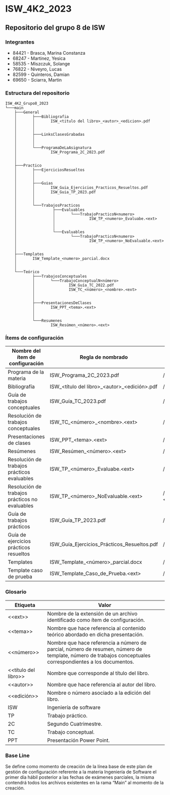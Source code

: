 # ISW_4K2_2023
## Repositorio del grupo 8 de ISW

### Integrantes
- 84421 - Brasca, Marina Constanza
- 68247 - Martinez, Yesica
- 58535 - Miszczuk, Solange 
- 76822 - Niveyro, Lucas
- 82599 - Quinteros, Damian
- 69650 - Sciarra, Martin


### Estructura del repositorio 
```
ISW_4K2_Grupo8_2023
└───main
    ├───General
    │       ├───Bibliografia
    │       │       ISW_<titulo del libro>_<autor>_<edicion>.pdf
    │       │
    │       │
    │       ├───LinksClasesGrabadas
    │       │
    │       │
    │       └───ProgramaDeLaAsignatura
    │               ISW_Programa_2C_2023.pdf
    │       
    │       
    ├───Practico
    │       ├───EjerciciosResueltos
    │       │
    │       │
    │       ├───Guias
    │       │       ISW_Guia_Ejercicios_Practicos_Resueltos.pdf
    │       │       ISW_Guia_TP_2023.pdf
    │       │
    │       │
    │       └───TrabajosPracticos
    │                ├───Evaluables
    │                │       └───TrabajoPracticoN<numero>
    │                │               ISW_TP_<numero>_Evaluabe.<ext> 
    │                │       
    │                │       
    │                └───Evaluables
    │                        └───TrabajoPracticoN<numero>
    │                                ISW_TP_<numero>_NoEvaluable.<ext> 
    │                       
    │                       
    ├───Templates
    │       ISW_Template_<numero>_parcial.docx
    │       
    │
    └───Teórico
            ├───TrabajosConceptuales
            │       └───TrabajoConceptualN<número>
            │               ISW_Guía_TC_2022.pdf
            │               ISW_TC_<número>_<nombre>.<ext> 
            │
            │
            ├───PresentacionesDeClases
            │       ISW_PPT_<tema>.<ext> 
            │
            │
            └───Resumenes
                    ISW_Resúmen_<número>.<ext> 

```

### Ítems de configuración 

| Nombre del ítem de configuración  		| Regla de nombrado                          	| Ubicación física              				|
|-----------------------------------------------|-----------------------------------------------|---------------------------------------------------------------|
| Programa de la materia            		| ISW_Programa_2C_2023.pdf               	| /General/ProgramaDeLaAsignatura/ISW_Programa_2C_2023.pdf	|
| Bibliografía                           	| ISW_<título del libro>\_<autor\>_\<edición\>.pdf  | /General/Bibliografia/ISW_<título del libro>\_<autor\>_\<edición\>.pdf     |
| Guía de trabajos conceptuales         	| ISW_Guía_TC_2023.pdf                          | /Teorico/TrabajosConceptuales/ISW_Guía_TC_2023.pdf            |
| Resolución de trabajos conceptuales       	| ISW_TC_\<número\>_\<nombre\>.\<ext\>                 | /Teorico/TrabajosConceptuales/ISW_TC_\<número\>_\<nombre\>.\<ext\>   |
| Presentaciones de clases        		| ISW_PPT_\<tema\>.\<ext\>                           | /Teorico/PresentacionesDeClases /UnidadN<numero>/ISW_PPT_\<tema\>.\<ext\>         |
| Resúmenes                                	| ISW_Resúmen_\<número\>.\<ext\>               	| /Teorico/Resúmenes/ISW_R esúmen_\<número\>.\<ext\>         	|
| Resolución de trabajos prácticos evaluables   | ISW_TP_\<número\>_Evaluabe.\<ext\>         	| /Practico/TrabajosPrácticos/Evaluables/TrabajoPracticoN<numero>/ISW_TP_\<número\>_Evaluabe.\<ext\>         |
| Resolución de trabajos prácticos no evaluables        | ISW_TP_\<número\>_NoEvaluable.\<ext\>      | /Practico/TrabajosPrácticos/NoEvaluables/TrabajoPracticoN<numero>/ISW_TP\_\<número\>_No_Evaluable.\<ext\>    |
| Guía de trabajos prácticos			| ISW_Guía_TP_2023.pdf                        	| /Practico/Guías/ISW_Guía_TP_2023.pdf  			|
| Guía de ejercicios prácticos resueltos	| ISW_Guía_Ejercicios_Prácticos_Resueltos.pdf   | /Practico/Guías/ISW_Guía_Ejercicio s_Prácticos_Resueltos.pdf	|
| Templates                                     | ISW_Template_\<número\>_parcial.docx            | /Templates/ISW_Template_\<número\>_parcial.docx		|
| Template caso de prueba            	 	| ISW_Template_Caso_de_Prueba.\<ext\>     	    	| /Templates/ISW_Template_C aso_de_Prueba.\<ext\> 			|


### Glosario

| Etiqueta		| Valor                          										| 
|-----------------------|---------------------------------------------------------------------------------------------------------------|
| <\<ext\>>		| Nombre de la extensión de un archivo identificado como ítem de configuración.    	        		| 
| <\<tema\>>      	| Nombre que hace referencia al contenido teórico abordado en dicha presentación.                               | 	        
| <\<número\>>		| Nombre que hace referencia a número de parcial, número de resumen, número de template, número de trabajos conceptuales correspondientes a los documentos.     |
| <<título del libro>>	| Nombre que corresponde al título del libro.                                             			|
| <\<autor\>>		| Nombre que hace referencia al autor del libro.                                                                |              			
| <<edición>>	        | Nombre o número asociado a la edición del libro.                                              		|
| ISW		        | Ingeniería de software    				                        				| 
| TP      	        | Trabajo práctico.  	                                                                                        |
| 2C		        | Segundo Cuatrimestre.                                                                           		|
| TC	                | Trabajo conceptual.                                                                      			|
| PPT	        	| Presentación Power Point.                                                                                     |           

	
### Base Line
Se define como momento de creación de la línea base de este plan de gestión de configuración referente a la materia Ingeniería de Software el primer día hábil posterior a las fechas de exámenes parciales, la misma contendrá todos los archivos existentes en la rama “Main” al momento de la creación.
